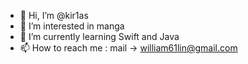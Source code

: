 - 👋 Hi, I’m @kir1as
- 👀 I’m interested in manga
- 🌱 I’m currently learning Swift and Java 
- 📫 How to reach me : mail -> william61lin@gmail.com

<!---
kir1as/kir1as is a ✨ special ✨ repository because its `README.md` (this file) appears on your GitHub profile.
You can click the Preview link to take a look at your changes.
--->
